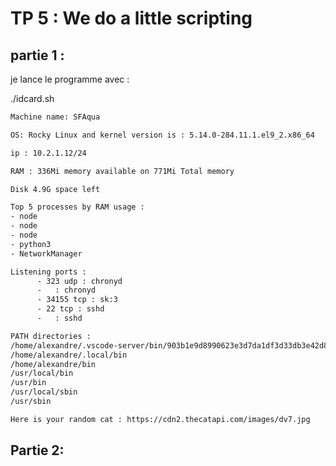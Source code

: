 # TP 5 : We do a little scripting

## partie 1 :

je lance le programme avec :

./idcard.sh

```bash
Machine name: SFAqua

OS: Rocky Linux and kernel version is : 5.14.0-284.11.1.el9_2.x86_64

ip : 10.2.1.12/24

RAM : 336Mi memory available on 771Mi Total memory 

Disk 4.9G space left

Top 5 processes by RAM usage : 
- node
- node
- node
- python3
- NetworkManager

Listening ports :
      - 323 udp : chronyd
      -   : chronyd
      - 34155 tcp : sk:3
      - 22 tcp : sshd
      -   : sshd

PATH directories :
/home/alexandre/.vscode-server/bin/903b1e9d8990623e3d7da1df3d33db3e42d80eda/bin/remote-cli
/home/alexandre/.local/bin
/home/alexandre/bin
/usr/local/bin
/usr/bin
/usr/local/sbin
/usr/sbin

Here is your random cat : https://cdn2.thecatapi.com/images/dv7.jpg
```

## Partie 2:
